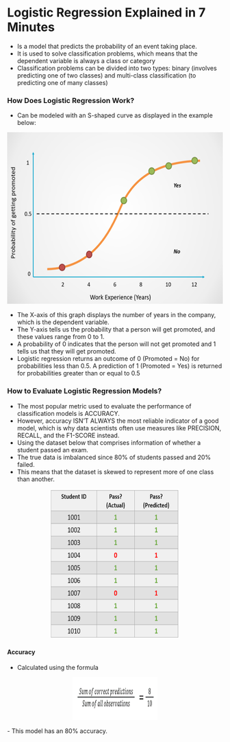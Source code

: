# Logistic Regression Explained in 7 Minutes
- Is a model that predicts the probability of an event taking place.
- It is used to solve classification problems, which means that the dependent variable is always a class or category
- Classification problems can be divided into two types: binary (involves predicting one of two classes) and multi-class classification (to predicting one of many classes)

### How Does Logistic Regression Work?
- Can be modeled with an S-shaped curve as displayed in the example below:
<p align="center">
  <img src="logistic1.png" width="550" height="400">
</p>

- The X-axis of this graph displays the number of years in the company, which is the dependent variable. <br/>
- The Y-axis tells us the probability that a person will get promoted, and these values range from 0 to 1. <br/>
- A probability of 0 indicates that the person will not get promoted and 1 tells us that they will get promoted. <br/>
- Logistic regression returns an outcome of 0 (Promoted = No) for probabilities less than 0.5. A prediction of 1 (Promoted = Yes) is returned for probabilities greater than or equal to 0.5 <br/>

### How to Evaluate Logistic Regression Models?
- The most popular metric used to evaluate the performance of classification models is ACCURACY.
- However, accuracy ISN’T ALWAYS the most reliable indicator of a good model, which is why data scientists often use measures like PRECISION, RECALL, and the F1-SCORE instead.
- Using the dataset below that comprises information of whether a student passed an exam.
- The true data is imbalanced since 80% of students passed and 20% failed. 
- This means that the dataset is skewed to represent more of one class than another.
<p align="center">
  <img src="logistic2.png" width="300" height="350">
</p>

#### Accuracy
- Calculated using the formula
<p align="center">
  <img src="logistic3.png" width="200" height="100">
</p>
- This model has an 80% accuracy.




